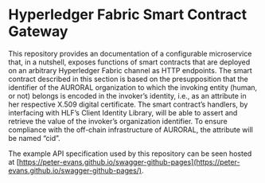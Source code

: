 Hyperledger Fabric Smart Contract Gateway
=========================================

This repository provides an documentation of a configurable microservice that, in a nutshell, exposes functions of smart contracts that are deployed on an arbitrary Hyperledger Fabric channel as HTTP endpoints. The smart contract described in this section is based on the presupposition that the identifier of the AURORAL organization to which the invoking entity (human, or not) belongs is encoded in the invoker’s identity, i.e., as an attribute in her respective X.509 digital certificate. The smart contract’s handlers, by interfacing with HLF’s Client Identity Library, will be able to assert and retrieve the value of the invoker’s organization identifier. To ensure compliance with the off-chain infrastructure of AURORAL, the attribute will be named “cid”.

The example API specification used by this repository can be seen hosted at [https://peter-evans.github.io/swagger-github-pages](https://peter-evans.github.io/swagger-github-pages/).

